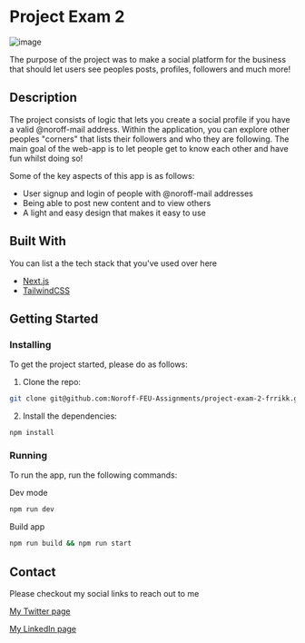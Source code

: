 # Project Exam 2

![image](https://user-images.githubusercontent.com/85999465/273463179-365af159-eae0-4f29-8c3c-3243c920a070.png)

The purpose of the project was to make a social platform for the business that should let users see peoples posts, profiles, followers and much more!

## Description

The project consists of logic that lets you create a social profile if you have a valid @noroff-mail address. Within the application, you can explore other peoples "corners" that lists their followers and who they are following. The main goal of the web-app is to let people get to know each other and have fun whilst doing so!

Some of the key aspects of this app is as follows:

- User signup and login of people with @noroff-mail addresses
- Being able to post new content and to view others
- A light and easy design that makes it easy to use

## Built With

You can list a the tech stack that you've used over here

- [Next.js](https://nextjs.org/)
- [TailwindCSS](https://tailwindcss.com/)

## Getting Started

### Installing

To get the project started, please do as follows:

1. Clone the repo:

```bash
git clone git@github.com:Noroff-FEU-Assignments/project-exam-2-frrikk.git
```

2. Install the dependencies:

```
npm install
```

### Running

To run the app, run the following commands:

Dev mode
```bash
npm run dev
```

Build app
```bash
npm run build && npm run start
```

## Contact

Please checkout my social links to reach out to me

[My Twitter page](https://twitter.com/frikkhex)

[My LinkedIn page](https://www.linkedin.com/in/frikk-alexander/)

